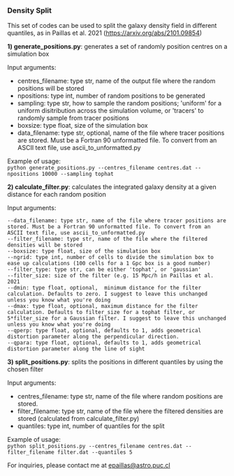 ### Density Split

This set of codes can be used to split the galaxy density field in different quantiles, as in Paillas et al. 2021 (https://arxiv.org/abs/2101.09854)

**1) generate_positions.py**: generates a set of randomly position centres on a simulation box

Input arguments:

* centres_filename: type str, name of the output file where the random positions will be stored
* npositions: type int, number of random positions to be generated
* sampling: type str, how to sample the random positions; 'uniform' for a uniform disitribution across 
            the simulation volume, or 'tracers' to randomly sample from tracer positions 
* boxsize: type float, size of the simulation box
* data_filename: type str, optional, name of the file where tracer positions are stored. Must be a Fortran 90 unformatted file. To convert from an ASCII text file, use ascii_to_unformatted.py

Example of usage:  
`python generate_positions.py --centres_filename centres.dat --npositions 10000 --sampling tophat`
    

**2) calculate_filter.py**: calculates the integrated galaxy density at a given distance for each random position

Input arguments:

    --data_filename: type str, name of the file where tracer positions are stored. Must be a Fortran 90 unformatted file. To convert from an ASCII text file, use ascii_to_unformatted.py
    --filter_filename: type str, name of the file where the filtered densities will be stored
    --boxsize: type float, size of the simulation box
    --ngrid: type int, number of cells to divide the simulation box to ease up calculations (100 cells for a 1 Gpc box is a good number)
    --filter_type: type str, can be either 'tophat', or 'gaussian'
    --filter_size: size of the filter (e.g. 15 Mpc/h in Paillas et al. 2021
    --dmin: type float, optional,  minimum distance for the filter calculation. Defaults to zero. I suggest to leave this unchanged unless you know what you're doing
    --dmax: type float, optional, maximum distance for the filter calculation. Defaults to filter_size for a tophat filter, or 5*filter_size for a Gaussian filter. I suggest to leave this unchanged unless you know what you're doing
    --qperp: type float, optional, defaults to 1, adds geometrical distortion parameter along the perpendicular direction. 
    --qpara: type float, optional, defaults to 1, adds geometrical distortion parameter along the line of sight


**3) split_positions.py**: splits the positions in different quantiles by using the chosen filter

Input arguments:

* centres_filename: type str, name of the file where random positions are stored.
* filter_filename: type str, name of the file where the filtered densities are stored (calculated from calculate_filter.py)
* quantiles: type int, number of quantiles for the split

Example of usage:  
`python split_positions.py --centres_filename centres.dat --filter_filename filter.dat --quantiles 5`


For inquiries, please contact me at epaillas@astro.puc.cl